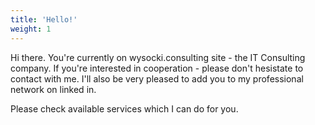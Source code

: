 ```yaml
---
title: 'Hello!'
weight: 1
---
```


Hi there. You're currently on wysocki.consulting site - the IT Consulting company.
If you're interested in cooperation - please don't hesistate to contact with me.
I'll also be very pleased to add you to my professional network on linked in.

Please check available services which I can do for you.
